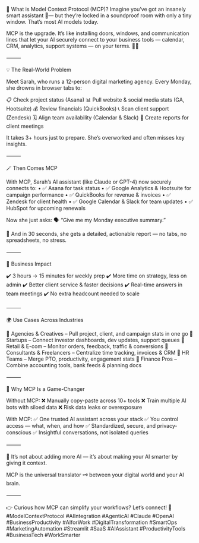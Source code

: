 🚪 What is Model Context Protocol (MCP)?
Imagine you’ve got an insanely smart assistant 🤖— but they’re locked in a soundproof room with only a tiny window. That’s most AI models today.

MCP is the upgrade.
It’s like installing doors, windows, and communication lines that let your AI securely connect to your business tools — calendar, CRM, analytics, support systems — on your terms. 🧠🔐

⸻

💡 The Real-World Problem

Meet Sarah, who runs a 12-person digital marketing agency.
Every Monday, she drowns in browser tabs to:

📋 Check project status (Asana)
📊 Pull website & social media stats (GA, Hootsuite)
💰 Review financials (QuickBooks)
📞 Scan client support (Zendesk)
🗓️ Align team availability (Calendar & Slack)
📝 Create reports for client meetings

It takes 3+ hours just to prepare. She’s overworked and often misses key insights.

⸻

🪄 Then Comes MCP

With MCP, Sarah’s AI assistant (like Claude or GPT-4) now securely connects to:
	•	✅ Asana for task status
	•	✅ Google Analytics & Hootsuite for campaign performance
	•	✅ QuickBooks for revenue & invoices
	•	✅ Zendesk for client health
	•	✅ Google Calendar & Slack for team updates
	•	✅ HubSpot for upcoming renewals

Now she just asks:
🗣️ “Give me my Monday executive summary.”

📄 And in 30 seconds, she gets a detailed, actionable report — no tabs, no spreadsheets, no stress.

⸻

🎯 Business Impact

✔️ 3 hours → 15 minutes for weekly prep
✔️ More time on strategy, less on admin
✔️ Better client service & faster decisions
✔️ Real-time answers in team meetings
✔️ No extra headcount needed to scale

⸻

🌍 Use Cases Across Industries

🔹 Agencies & Creatives – Pull project, client, and campaign stats in one go
🔹 Startups – Connect investor dashboards, dev updates, support queues
🔹 Retail & E-com – Monitor orders, feedback, traffic & conversions
🔹 Consultants & Freelancers – Centralize time tracking, invoices & CRM
🔹 HR Teams – Merge PTO, productivity, engagement stats
🔹 Finance Pros – Combine accounting tools, bank feeds & planning docs

⸻

🔐 Why MCP Is a Game-Changer

Without MCP:
❌ Manually copy-paste across 10+ tools
❌ Train multiple AI bots with siloed data
❌ Risk data leaks or overexposure

With MCP:
✅ One trusted AI assistant across your stack
✅ You control access — what, when, and how
✅ Standardized, secure, and privacy-conscious
✅ Insightful conversations, not isolated queries

⸻

🧠 It’s not about adding more AI — it’s about making your AI smarter by giving it context.

MCP is the universal translator 🗝️ between your digital world and your AI brain.

⸻

👉 Curious how MCP can simplify your workflows?
Let’s connect! 💬
#ModelContextProtocol #AIIntegration #AgenticAI #Claude #OpenAI #BusinessProductivity #AIforWork #DigitalTransformation #SmartOps #MarketingAutomation #Streamlit #SaaS #AIAssistant #ProductivityTools #BusinessTech #WorkSmarter
